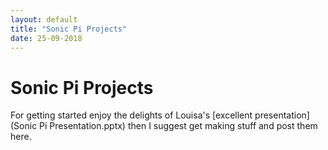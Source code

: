 ```yaml
---
layout: default
title: "Sonic Pi Projects"
date: 25-09-2018
---
```

# Sonic Pi Projects

For getting started enjoy the delights of Louisa's [excellent presentation](Sonic Pi Presentation.pptx) then I suggest get making stuff and post them here.
